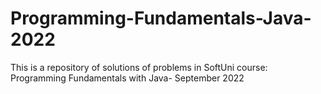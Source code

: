 # Programming-Fundamentals-Java-2022
This is a repository of solutions of problems in SoftUni course: Programming Fundamentals with Java- September 2022
